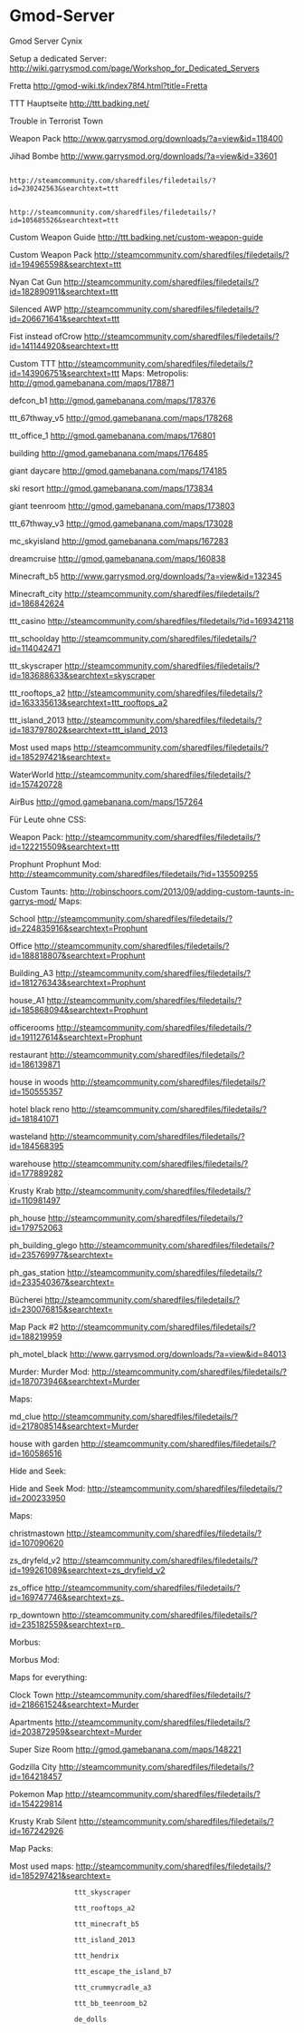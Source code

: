 Gmod-Server
===========

Gmod Server Cynix

Setup a dedicated Server:	http://wiki.garrysmod.com/page/Workshop_for_Dedicated_Servers

Fretta	http://gmod-wiki.tk/index78f4.html?title=Fretta

TTT Hauptseite				http://ttt.badking.net/

Trouble in Terrorist Town

Weapon Pack 		      http://www.garrysmod.org/downloads/?a=view&id=118400

Jihad Bombe			      http://www.garrysmod.org/downloads/?a=view&id=33601
					         
					         http://steamcommunity.com/sharedfiles/filedetails/?id=230242563&searchtext=ttt
					         
					            http://steamcommunity.com/sharedfiles/filedetails/?id=105685526&searchtext=ttt
					            
Custom Weapon Guide   http://ttt.badking.net/custom-weapon-guide

Custom Weapon Pack	  http://steamcommunity.com/sharedfiles/filedetails/?id=194965598&searchtext=ttt

Nyan Cat Gun	      	http://steamcommunity.com/sharedfiles/filedetails/?id=182890911&searchtext=ttt

Silenced AWP	      	http://steamcommunity.com/sharedfiles/filedetails/?id=206671641&searchtext=ttt

Fist instead ofCrow   http://steamcommunity.com/sharedfiles/filedetails/?id=141144920&searchtext=ttt

Custom TTT		      	http://steamcommunity.com/sharedfiles/filedetails/?id=143906751&searchtext=ttt
Maps:
Metropolis:		      	http://gmod.gamebanana.com/maps/178871

defcon_b1		      	  http://gmod.gamebanana.com/maps/178376

ttt_67thway_v5	    	http://gmod.gamebanana.com/maps/178268

ttt_office_1		      http://gmod.gamebanana.com/maps/176801

building			        http://gmod.gamebanana.com/maps/176485

giant daycare		      http://gmod.gamebanana.com/maps/174185

ski resort		      	http://gmod.gamebanana.com/maps/173834

giant teenroom	    	http://gmod.gamebanana.com/maps/173803

ttt_67thway_v3	    	http://gmod.gamebanana.com/maps/173028

mc_skyisland	        http://gmod.gamebanana.com/maps/167283

dreamcruise		      	http://gmod.gamebanana.com/maps/160838

Minecraft_b5	       	http://www.garrysmod.org/downloads/?a=view&id=132345

Minecraft_city	    	http://steamcommunity.com/sharedfiles/filedetails/?id=186842624

ttt_casino		      	http://steamcommunity.com/sharedfiles/filedetails/?id=169342118

ttt_schoolday		      http://steamcommunity.com/sharedfiles/filedetails/?id=114042471

ttt_skyscraper		    http://steamcommunity.com/sharedfiles/filedetails/?id=183688633&searchtext=skyscraper

ttt_rooftops_a2	    	http://steamcommunity.com/sharedfiles/filedetails/?id=163335613&searchtext=ttt_rooftops_a2

ttt_island_2013		    http://steamcommunity.com/sharedfiles/filedetails/?id=183797802&searchtext=ttt_island_2013

Most used maps		    http://steamcommunity.com/sharedfiles/filedetails/?id=185297421&searchtext=

WaterWorld		      	http://steamcommunity.com/sharedfiles/filedetails/?id=157420728

AirBus			        	http://gmod.gamebanana.com/maps/157264


Für Leute ohne CSS:

Weapon Pack:          http://steamcommunity.com/sharedfiles/filedetails/?id=122215509&searchtext=ttt

Prophunt
Prophunt Mod:		      http://steamcommunity.com/sharedfiles/filedetails/?id=135509255

Custom Taunts:		    http://robinschoors.com/2013/09/adding-custom-taunts-in-garrys-mod/
Maps:

School				        http://steamcommunity.com/sharedfiles/filedetails/?id=224835916&searchtext=Prophunt

Office				        http://steamcommunity.com/sharedfiles/filedetails/?id=188818807&searchtext=Prophunt

Building_A3		      	http://steamcommunity.com/sharedfiles/filedetails/?id=181276343&searchtext=Prophunt

house_A1		        	http://steamcommunity.com/sharedfiles/filedetails/?id=185868094&searchtext=Prophunt

officerooms		      	http://steamcommunity.com/sharedfiles/filedetails/?id=191127614&searchtext=Prophunt

restaurant		      	http://steamcommunity.com/sharedfiles/filedetails/?id=186139871

house in woods	    	http://steamcommunity.com/sharedfiles/filedetails/?id=150555357

hotel black reno    	http://steamcommunity.com/sharedfiles/filedetails/?id=181841071

wasteland		        	http://steamcommunity.com/sharedfiles/filedetails/?id=184568395

warehouse		        	http://steamcommunity.com/sharedfiles/filedetails/?id=177889282

Krusty Krab		      	http://steamcommunity.com/sharedfiles/filedetails/?id=110981497

ph_house		        	http://steamcommunity.com/sharedfiles/filedetails/?id=179752063

ph_building_glego	    http://steamcommunity.com/sharedfiles/filedetails/?id=235769977&searchtext=

ph_gas_station	    	http://steamcommunity.com/sharedfiles/filedetails/?id=233540367&searchtext=

Bücherei		        	http://steamcommunity.com/sharedfiles/filedetails/?id=230076815&searchtext=

Map Pack #2			      http://steamcommunity.com/sharedfiles/filedetails/?id=188219959

ph_motel_black		    http://www.garrysmod.org/downloads/?a=view&id=84013


Murder:
Murder Mod:		      	http://steamcommunity.com/sharedfiles/filedetails/?id=187073946&searchtext=Murder

Maps:

md_clue			        	http://steamcommunity.com/sharedfiles/filedetails/?id=217808514&searchtext=Murder

house with garden   	http://steamcommunity.com/sharedfiles/filedetails/?id=160586516



Hide and Seek:

Hide and Seek Mod:  	http://steamcommunity.com/sharedfiles/filedetails/?id=200233950

Maps:

christmastown		      http://steamcommunity.com/sharedfiles/filedetails/?id=107090620

zs_dryfeld_v2	      	http://steamcommunity.com/sharedfiles/filedetails/?id=199261089&searchtext=zs_dryfield_v2

zs_office			        http://steamcommunity.com/sharedfiles/filedetails/?id=169747746&searchtext=zs_

rp_downtown			      http://steamcommunity.com/sharedfiles/filedetails/?id=235182559&searchtext=rp_




Morbus:

Morbus Mod:










Maps for everything:

Clock Town			http://steamcommunity.com/sharedfiles/filedetails/?id=218661524&searchtext=Murder

Apartments			http://steamcommunity.com/sharedfiles/filedetails/?id=203872959&searchtext=Murder

Super Size Room		http://gmod.gamebanana.com/maps/148221

Godzilla City		http://steamcommunity.com/sharedfiles/filedetails/?id=164218457

Pokemon Map			http://steamcommunity.com/sharedfiles/filedetails/?id=154229814

Krusty Krab	Silent	http://steamcommunity.com/sharedfiles/filedetails/?id=167242926

Map Packs:

Most used maps:		http://steamcommunity.com/sharedfiles/filedetails/?id=185297421&searchtext=

					ttt_skyscraper
					
					ttt_rooftops_a2
					
					ttt_minecraft_b5
					
					ttt_island_2013
					
					ttt_hendrix
					
					ttt_escape_the_island_b7
					
					ttt_crummycradle_a3
					
					ttt_bb_teenroom_b2
					
					de_dolls
